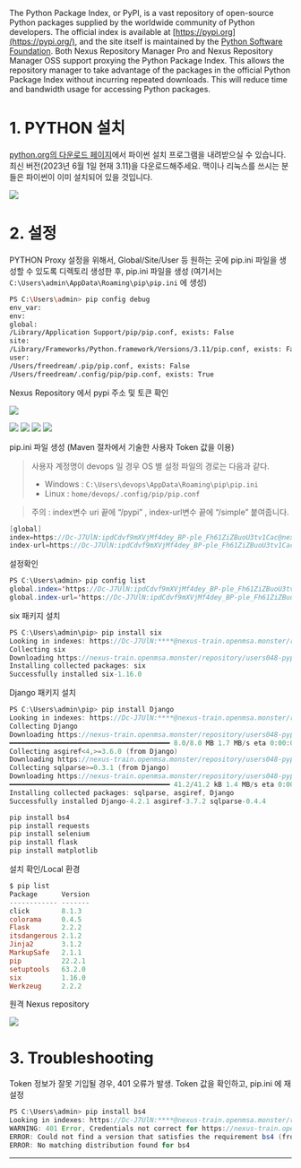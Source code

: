 The Python Package Index, or PyPI, is a vast repository of open-source Python packages supplied by the worldwide community of Python developers. The official index is available at [https://pypi.org](https://pypi.org/), and the site itself is maintained by the [Python Software Foundation](https://www.python.org/psf/). Both Nexus Repository Manager Pro and Nexus Repository Manager OSS support proxying the Python Package Index. This allows the repository manager to take advantage of the packages in the official Python Package Index without incurring repeated downloads. This will reduce time and bandwidth usage for accessing Python packages.

1\. PYTHON 설치
=============

[python.org의 다운로드 페이지](https://www.python.org/downloads/)에서 파이썬 설치 프로그램을 내려받으실 수 있습니다. 최신 버전(2023년 6월 1일 현재 3.11)을 다운로드해주세요. 맥이나 리눅스를 쓰시는 분들은 파이썬이 이미 설치되어 있을 것입니다.

![](img/pip.png)

2\. 설정
================

PYTHON Proxy 설정을 위해서, Global/Site/User 등 원하는 곳에 pip.ini 파일을 생성할 수 있도록 디렉토리 생성한 후, pip.ini 파일을 생성 (여기서는 `C:\Users\admin\AppData\Roaming\pip\pip.ini` 에 생성)

```bash
PS C:\Users\admin> pip config debug
env_var:
env:
global:
/Library/Application Support/pip/pip.conf, exists: False
site:
/Library/Frameworks/Python.framework/Versions/3.11/pip.conf, exists: False
user:
/Users/freedream/.pip/pip.conf, exists: False
/Users/freedream/.config/pip/pip.conf, exists: True
```

Nexus Repository 에서 pypi 주소 및 토큰 확인 

![](img/pypi.png)


![](img/447fea3c-a0b9-4b3b-a8da-c8f551c0e3fe.png)
![](img/21c2605f-786b-4a00-ae69-6c0b96ef8d79.png)
![](img/ba5a3fd7-d118-40dc-841c-98782ead612b.png)
![](img/a55b3319-a46d-4f6a-88d6-bf05f6b8170c.png)

pip.ini 파일 생성 (Maven 절차에서 기술한 사용자 Token 값을 이용)

>사용자 계정명이 devops 일 경우 OS 별 설정 파일의 경로는 다음과 같다.
>*   Windows : `C:\Users\devops\AppData\Roaming\pip\pip.ini`
>*   Linux : `home/devops/.config/pip/pip.conf`
    

>주의 : index변수 uri 끝에 “/pypi” , index-url변수 끝에 “/simple” 붙여줍니다.

```java
[global]
index=https://Dc-J7UlN:ipdCdvf9mXVjMf4dey_BP-ple_Fh61ZiZBuoU3tv1Cac@nexus-train.openmsa.monster/repository/users048-pypi-proxy/pypi
index-url=https://Dc-J7UlN:ipdCdvf9mXVjMf4dey_BP-ple_Fh61ZiZBuoU3tv1Cac@nexus-train.openmsa.monster/repository/users048-pypi-proxy/simple
```

설정확인

```java
PS C:\Users\admin> pip config list
global.index='https://Dc-J7UlN:ipdCdvf9mXVjMf4dey_BP-ple_Fh61ZiZBuoU3tv1Cac@nexus-train.openmsa.monster/repository/users048-pypi-proxy/pypi'
global.index-url='https://Dc-J7UlN:ipdCdvf9mXVjMf4dey_BP-ple_Fh61ZiZBuoU3tv1Cac@nexus-train.openmsa.monster/repository/users048-pypi-proxy/simple'
```

six 패키지 설치

```java
PS C:\Users\admin\pip> pip install six
Looking in indexes: https://Dc-J7UlN:****@nexus-train.openmsa.monster/repository/users048-pypi-proxy/simple
Collecting six
Downloading https://nexus-train.openmsa.monster/repository/users048-pypi-proxy/packages/six/1.16.0/six-1.16.0-py2.py3-none-any.whl (11 kB)
Installing collected packages: six
Successfully installed six-1.16.0
```

Django 패키지 설치

```java
PS C:\Users\admin\pip> pip install Django
Looking in indexes: https://Dc-J7UlN:****@nexus-train.openmsa.monster/repository/users048-pypi-proxy/simple
Collecting Django
Downloading https://nexus-train.openmsa.monster/repository/users048-pypi-proxy/packages/django/4.2.1/Django-4.2.1-py3-none-any.whl (8.0 MB)
━━━━━━━━━━━━━━━━━━━━━━━━━━━━━━━━━━━━━━━━ 8.0/8.0 MB 1.7 MB/s eta 0:00:00
Collecting asgiref<4,>=3.6.0 (from Django)
Downloading https://nexus-train.openmsa.monster/repository/users048-pypi-proxy/packages/asgiref/3.7.2/asgiref-3.7.2-py3-none-any.whl (24 kB)
Collecting sqlparse>=0.3.1 (from Django)
Downloading https://nexus-train.openmsa.monster/repository/users048-pypi-proxy/packages/sqlparse/0.4.4/sqlparse-0.4.4-py3-none-any.whl (41 kB)
━━━━━━━━━━━━━━━━━━━━━━━━━━━━━━━━━━━━━━━━ 41.2/41.2 kB 1.4 MB/s eta 0:00:00
Installing collected packages: sqlparse, asgiref, Django
Successfully installed Django-4.2.1 asgiref-3.7.2 sqlparse-0.4.4
```

```java
pip install bs4
pip install requests
pip install selenium
pip install flask
pip install matplotlib
```

설치 확인/Local 환경

```powershell
$ pip list
Package      Version
------------ -------
click        8.1.3
colorama     0.4.5
Flask        2.2.2
itsdangerous 2.1.2
Jinja2       3.1.2
MarkupSafe   2.1.1
pip          22.2.1
setuptools   63.2.0
six          1.16.0
Werkzeug     2.2.2
```

원격 Nexus repository

![](img/list.png)

3\. Troubleshooting
===================

Token 정보가 잘못 기입될 경우, 401 오류가 발생. Token 값을 확인하고, pip.ini 에 재설정

```java
PS C:\Users\admin> pip install bs4
Looking in indexes: https://Dc-J7UlN:****@nexus-train.openmsa.monster/repository/users048-pypi-proxy/simple
WARNING: 401 Error, Credentials not correct for https://nexus-train.openmsa.monster/repository/users048-pypi-proxy/simple/bs4/
ERROR: Could not find a version that satisfies the requirement bs4 (from versions: none)
ERROR: No matching distribution found for bs4
```


* * *

